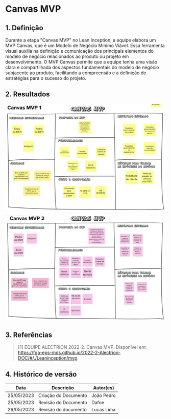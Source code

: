 # Canvas MVP

## 1. Definição

Durante a etapa "Canvas MVP" no Lean Inception, a equipe elabora um MVP Canvas, que é um Modelo de Negócio Mínimo Viável. Essa ferramenta visual auxilia na definição e comunicação dos principais elementos do modelo de negócio relacionados ao produto ou projeto em desenvolvimento. O MVP Canvas permite que a equipe tenha uma visão clara e compartilhada dos aspectos fundamentais do modelo de negócio subjacente ao produto, facilitando a compreensão e a definição de estratégias para o sucesso do projeto.

## 2. Resultados

![Canvas 1](../../assets/lean-inception/canvas-1.png)

![Canvas 2](../../assets/lean-inception/canvas-2.png)

## 3. Referências

> [1] EQUIPE ALECTRION 2022-2. Canvas MVP. Disponível em: https://fga-eps-mds.github.io/2022-2-Alectrion-DOC/#/./Leaninception/mvp


## 4. Histórico de versão

|**Data**|**Descrição**|**Autor(es)**|
|--------|-------------|--------------|
|25/05/2023| Criação do Documento | João Pedro |
|25/05/2023| Revisão do Documento | Dafne |
|26/05/2023| Revisão do documento | Lucas Lima |

